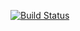 [![Build Status](https://travis-ci.org/MaximeArnstamm/sample-api.svg?branch=master)](https://travis-ci.org/MaximeArnstamm/sample-api)
